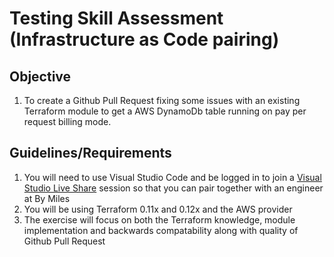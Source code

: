 # Testing Skill Assessment (Infrastructure as Code pairing)
## Objective
1. To create a Github Pull Request fixing some issues with an existing Terraform module to get a AWS DynamoDb table running on pay per request billing mode.

## Guidelines/Requirements
1. You will need to use Visual Studio Code and be logged in to join a [Visual Studio Live Share](https://visualstudio.microsoft.com/services/live-share/) session so that you can pair together with an engineer at By Miles 
1. You will be using Terraform 0.11x and 0.12x and the AWS provider
1. The exercise will focus on both the Terraform knowledge, module implementation and backwards compatability along with quality of Github Pull Request
